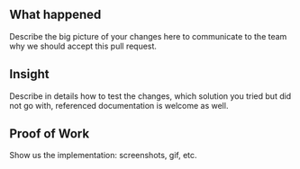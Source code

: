 ## What happened

Describe the big picture of your changes here to communicate to the team why we should accept this pull request.

## Insight

Describe in details how to test the changes, which solution you tried but did not go with, referenced documentation is welcome as well.

## Proof of Work

Show us the implementation: screenshots, gif, etc.
